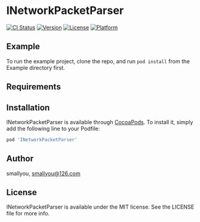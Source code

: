 # INetworkPacketParser

[![CI Status](https://img.shields.io/travis/smallyou/INetworkPacketParser.svg?style=flat)](https://travis-ci.org/smallyou/INetworkPacketParser)
[![Version](https://img.shields.io/cocoapods/v/INetworkPacketParser.svg?style=flat)](https://cocoapods.org/pods/INetworkPacketParser)
[![License](https://img.shields.io/cocoapods/l/INetworkPacketParser.svg?style=flat)](https://cocoapods.org/pods/INetworkPacketParser)
[![Platform](https://img.shields.io/cocoapods/p/INetworkPacketParser.svg?style=flat)](https://cocoapods.org/pods/INetworkPacketParser)

## Example

To run the example project, clone the repo, and run `pod install` from the Example directory first.

## Requirements

## Installation

INetworkPacketParser is available through [CocoaPods](https://cocoapods.org). To install
it, simply add the following line to your Podfile:

```ruby
pod 'INetworkPacketParser'
```

## Author

smallyou, smallyou@126.com

## License

INetworkPacketParser is available under the MIT license. See the LICENSE file for more info.
